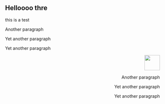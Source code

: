 <h2>Helloooo thre</h2>
<div>
    <div align="left" display="inline-block">
        <p>this is a test</p>
        <p>Another paragraph</p>
        <p>Yet another paragraph</p>
        <p>Yet another paragraph</p>
    </div>
    <div align="right" display="inline-block">
        <img src="https://avatars.githubusercontent.com/u/98274513?v=4" width="50" height="50">
        <p>Another paragraph</p>
        <p>Yet another paragraph</p>
        <p>Yet another paragraph</p>
    </div>
</div>
